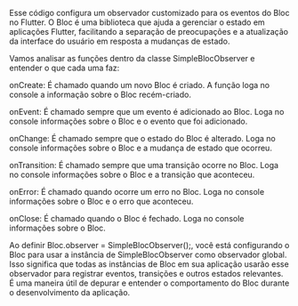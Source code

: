 Esse código configura um observador customizado para os eventos do Bloc no Flutter. O Bloc é uma biblioteca que ajuda a gerenciar o estado em aplicações Flutter, facilitando a separação de preocupações e a atualização da interface do usuário em resposta a mudanças de estado.

Vamos analisar as funções dentro da classe SimpleBlocObserver e entender o que cada uma faz:

onCreate: É chamado quando um novo Bloc é criado. A função loga no console a informação sobre o Bloc recém-criado.

onEvent: É chamado sempre que um evento é adicionado ao Bloc. Loga no console informações sobre o Bloc e o evento que foi adicionado.

onChange: É chamado sempre que o estado do Bloc é alterado. Loga no console informações sobre o Bloc e a mudança de estado que ocorreu.

onTransition: É chamado sempre que uma transição ocorre no Bloc. Loga no console informações sobre o Bloc e a transição que aconteceu.

onError: É chamado quando ocorre um erro no Bloc. Loga no console informações sobre o Bloc e o erro que aconteceu.

onClose: É chamado quando o Bloc é fechado. Loga no console informações sobre o Bloc.

Ao definir Bloc.observer = SimpleBlocObserver();, você está configurando o Bloc para usar a instância de SimpleBlocObserver como observador global. Isso significa que todas as instâncias de Bloc em sua aplicação usarão esse observador para registrar eventos, transições e outros estados relevantes. É uma maneira útil de depurar e entender o comportamento do Bloc durante o desenvolvimento da aplicação.
